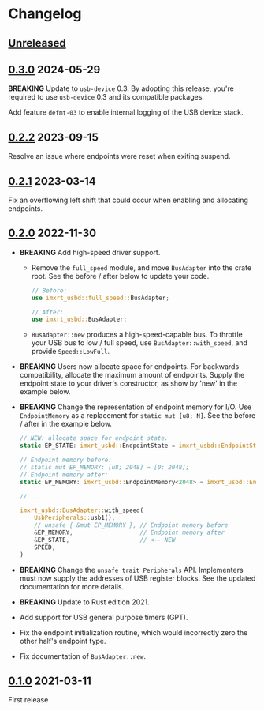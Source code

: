 Changelog
=========

[Unreleased]
------------

[0.3.0] 2024-05-29
------------------

**BREAKING** Update to `usb-device` 0.3. By adopting this release, you're
required to use `usb-device` 0.3 and its compatible packages.

Add feature `defmt-03` to enable internal logging of the USB device stack.

[0.2.2] 2023-09-15
------------------

Resolve an issue where endpoints were reset when exiting suspend.

[0.2.1] 2023-03-14
------------------

Fix an overflowing left shift that could occur when enabling and allocating
endpoints.

[0.2.0] 2022-11-30
------------------

- **BREAKING** Add high-speed driver support.
  - Remove the `full_speed` module, and move `BusAdapter` into the crate root.
    See the before / after below to update your code.

    ```rust
    // Before:
    use imxrt_usbd::full_speed::BusAdapter;

    // After:
    use imxrt_usbd::BusAdapter;
    ```

  - `BusAdapter::new` produces a high-speed-capable bus. To throttle your USB
    bus to low / full speed, use `BusAdapter::with_speed`, and provide
    `Speed::LowFull`.

- **BREAKING** Users now allocate space for endpoints. For backwards compatibility,
  allocate the maximum amount of endpoints. Supply the endpoint state to your driver's
  constructor, as show by 'new' in the example below.

- **BREAKING** Change the representation of endpoint memory for I/O. Use `EndpointMemory`
  as a replacement for `static mut [u8; N]`. See the before / after in the example below.

  ```rust
  // NEW: allocate space for endpoint state.
  static EP_STATE: imxrt_usbd::EndpointState = imxrt_usbd::EndpointState::max_endpoints();

  // Endpoint memory before:
  // static mut EP_MEMORY: [u8; 2048] = [0; 2048];
  // Endpoint memory after:
  static EP_MEMORY: imxrt_usbd::EndpointMemory<2048> = imxrt_usbd::EndpointMemory::new();

  // ...

  imxrt_usbd::BusAdapter::with_speed(
      UsbPeripherals::usb1(),
      // unsafe { &mut EP_MEMORY }, // Endpoint memory before
      &EP_MEMORY,                   // Endpoint memory after
      &EP_STATE,                    // <-- NEW
      SPEED,
  )
  ```

- **BREAKING** Change the `unsafe trait Peripherals` API. Implementers must now supply the
  addresses of USB register blocks. See the updated documentation for more details.

- **BREAKING** Update to Rust edition 2021.
- Add support for USB general purpose timers (GPT).
- Fix the endpoint initialization routine, which would incorrectly zero the
  other half's endpoint type.
- Fix documentation of `BusAdapter::new`.

[0.1.0] 2021-03-11
------------------

First release

[Unreleased]: https://github.com/imxrt-rs/imxrt-usbd/compare/v0.3.0...HEAD
[0.3.0]: https://github.com/imxrt-rs/imxrt-usbd/compare/v0.2.2...v0.3.0
[0.2.2]: https://github.com/imxrt-rs/imxrt-usbd/compare/v0.2.1...v0.2.2
[0.2.1]: https://github.com/imxrt-rs/imxrt-usbd/compare/v0.2.0...v0.2.1
[0.2.0]: https://github.com/imxrt-rs/imxrt-usbd/compare/v0.1.0...v0.2.0
[0.1.0]: https://github.com/imxrt-rs/imxrt-usbd/tree/v0.1.0
